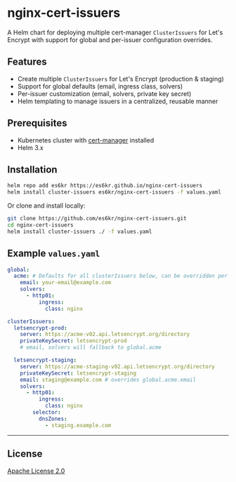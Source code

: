 # nginx-cert-issuers

A Helm chart for deploying multiple cert-manager `ClusterIssuers` for Let's Encrypt with support for global and per-issuer configuration overrides.

## Features

- Create multiple `ClusterIssuers` for Let's Encrypt (production & staging)
- Support for global defaults (email, ingress class, solvers)
- Per-issuer customization (email, solvers, private key secret)
- Helm templating to manage issuers in a centralized, reusable manner

## Prerequisites

- Kubernetes cluster with [cert-manager](https://cert-manager.io/) installed
- Helm 3.x

## Installation

```bash
helm repo add es6kr https://es6kr.github.io/nginx-cert-issuers
helm install cluster-issuers es6kr/nginx-cert-issuers -f values.yaml
```

Or clone and install locally:

```bash
git clone https://github.com/es6kr/nginx-cert-issuers.git
cd nginx-cert-issuers
helm install cluster-issuers ./ -f values.yaml
```

## Example `values.yaml`

```yaml
global:
  acme: # Defaults for all clusterIssuers below, can be overridden per issuer
    email: your-email@example.com
    solvers:
      - http01:
          ingress:
            class: nginx

clusterIssuers:
  letsencrypt-prod:
    server: https://acme-v02.api.letsencrypt.org/directory
    privateKeySecret: letsencrypt-prod
    # email, solvers will fallback to global.acme

  letsencrypt-staging:
    server: https://acme-staging-v02.api.letsencrypt.org/directory
    privateKeySecret: letsencrypt-staging
    email: staging@example.com # overrides global.acme.email
    solvers:
      - http01:
          ingress:
            class: nginx
        selector:
          dnsZones:
            - staging.example.com
```

---

## License

[Apache License 2.0](./LICENSE)